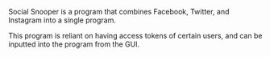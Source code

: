 Social Snooper is a program that combines Facebook, Twitter, and Instagram into a single program.

This program is reliant on having access tokens of certain users, and can be inputted into the program from
the GUI. 

